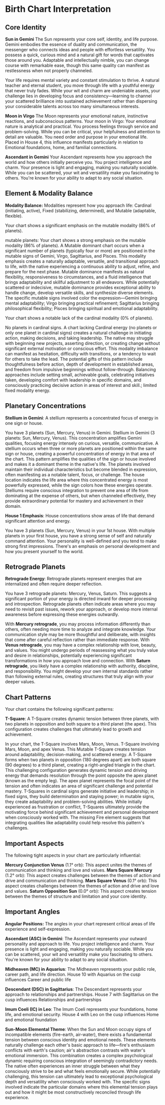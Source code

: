 # Birth Chart Interpretation

## Core Identity

**Sun in Gemini**
The Sun represents your core self, identity, and life purpose. 
Gemini embodies the essence of duality and communication, the messenger who connects ideas and people with effortless versatility. You possess a quick, curious mind and a natural gift for words that captivates those around you. Adaptable and intellectually nimble, you can change course with remarkable ease, though this same quality can manifest as restlessness when not properly channeled.

Your life requires mental variety and constant stimulation to thrive. A natural teacher and eternal student, you move through life with a youthful energy that never truly fades. While your wit and charm are undeniable assets, your challenge lies in developing focus and consistency—learning to channel your scattered brilliance into sustained achievement rather than dispersing your considerable talents across too many simultaneous interests.

**Moon in Virgo**
The Moon represents your emotional nature, instinctive reactions, and subconscious patterns. 
Your moon in Virgo: Your emotional nature is analytical and practical. You process feelings through service and problem-solving. While you can be critical, your helpfulness and attention to detail are valuable. You need order and purpose in your emotional life. Placed in House 4, this influence manifests particularly in relation to Emotional foundations, home, and familial connections.

**Ascendant in Gemini**
Your Ascendant represents how you approach the world and how others initially perceive you. You project intelligence and charm. Your presence is light and engaging, making you naturally sociable. While you can be scattered, your wit and versatility make you fascinating to others. You're known for your ability to adapt to any social situation.

## Element & Modality Balance



**Modality Balance:**
Modalities represent how you approach life: Cardinal (initiating, active), Fixed (stabilizing, determined), and Mutable (adaptable, flexible).

Your chart shows a significant emphasis on the mutable modality (86% of planets). 


mutable planets: 
Your chart shows a strong emphasis on the mutable modality (86% of planets). A Mutable dominant chart occurs when a significant number of planets (typically four or more) are positioned in the mutable signs of Gemini, Virgo, Sagittarius, and Pisces. This modality emphasis creates a naturally adaptable, versatile, and transitional approach to life, with the native experiencing a continuous ability to adjust, refine, and prepare for the next phase. Mutable dominance manifests as natural flexibility, responsiveness to circumstances, and a fluid intelligence that brings adaptability and skillful adjustment to all endeavors. While potentially scattered or indecisive, mutable dominance provides exceptional ability to handle change, develop versatile skills, and synthesize diverse elements. The specific mutable signs involved color the expression—Gemini bringing mental adaptability; Virgo bringing practical refinement; Sagittarius bringing philosophical flexibility; Pisces bringing spiritual and emotional adaptability. 

Your chart shows a notable lack of the cardinal modality (0% of planets).

No planets in cardinal signs.
A chart lacking Cardinal energy (no planets or only one planet in cardinal signs) creates a natural challenge in initiating action, making decisions, and taking leadership. The native may struggle with beginning new projects, asserting direction, or creating change without significant external motivation or conscious effort. This modality imbalance can manifest as hesitation, difficulty with transitions, or a tendency to wait for others to take the lead. The potential gifts of this pattern include thoughtfulness before action, depth of development in established areas, and freedom from impulsive beginnings without follow-through. Balancing approaches include setting small, achievable goals, celebrating initiatives taken, developing comfort with leadership in specific domains, and consciously practicing decisive action in areas of interest and skill.; limited fixed modality energy.

## Planetary Concentrations

**Stellium in Gemini**: 
A stellium represents a concentrated focus of energy in one sign or house.

You have 3 planets (Sun, Mercury, Venus) in Gemini. Stellium in Gemini (3 planets: Sun, Mercury, Venus). This concentration amplifies Gemini qualities, focusing energy intensely on curious, versatile, communicative. A stellium occurs when three or more planets are positioned within the same sign or house, creating a powerful concentration of energy in that area of the chart. This pattern amplifies the qualities of the sign or house involved and makes it a dominant theme in the native's life. The planets involved maintain their individual characteristics but become blended in expression, often manifesting as a notable talent, focus, or challenge. The house location indicates the life area where this concentrated energy is most powerfully expressed, while the sign colors how these energies operate. Stelliums require conscious integration to prevent one area of life from dominating at the expense of others, but when channeled effectively, they provide extraordinary potential for mastery and achievement in their domain.


**House 1 Emphasis**: 
House concentrations show areas of life that demand significant attention and energy.

You have 3 planets (Sun, Mercury, Venus) in your 1st house. With multiple planets in your first house, you have a strong sense of self and naturally command attention. Your personality is well-defined and you tend to make strong first impressions. There's an emphasis on personal development and how you present yourself to the world.

## Retrograde Planets


**Retrograde Energy**: 
Retrograde planets represent energies that are internalized and often require deeper reflection.

You have 3 retrograde planets: Mercury, Venus, Saturn. This suggests a significant portion of your energy is directed inward for deeper processing and introspection. Retrograde planets often indicate areas where you may need to revisit past issues, rework your approach, or develop more internal awareness before expressing these energies outwardly.

With **Mercury retrograde**, you may process information differently than others, often needing more time to analyze and integrate knowledge. Your communication style may be more thoughtful and deliberate, with insights that come after careful reflection rather than immediate response.
With **Venus retrograde**, you may have a complex relationship with love, beauty, and values. You might undergo periods of reassessing what you truly value and desire in relationships, potentially experiencing significant transformations in how you approach love and connection.
With **Saturn retrograde**, you likely have a complex relationship with authority, discipline, and responsibility. You might develop your own internal standards rather than following external rules, creating structures that truly align with your deeper values.

## Chart Patterns

Your chart contains the following significant patterns:

**T-Square**: A T-Square creates dynamic tension between three planets, with two planets in opposition and both square to a third planet (the apex). This configuration creates challenges that ultimately lead to growth and achievement.

In your chart, the T-Square involves Mars, Moon, Venus. T-Square involving Mars, Moon, and apex Venus. This Mutable T-Square creates tension around adaptability, decision-making, and scattered energy. A T-Square forms when two planets in opposition (180 degrees apart) are both square (90 degrees) to a third planet, creating a right-angled triangle in the chart. This challenging configuration generates dynamic tension and driving energy that demands resolution through the point opposite the apex planet (known as the empty leg). The apex planet represents the focal point of the tension and often indicates an area of significant challenge and potential mastery. T-Squares in cardinal signs generate initiative and leadership; in fixed signs, they build determination and staying power; in mutable signs, they create adaptability and problem-solving abilities. While initially experienced as frustration or conflict, T-Squares ultimately provide the motivating force behind significant achievement and personal development when consciously worked with. The missing Fire element suggests that integrating qualities like adaptability could help resolve this pattern's challenges.

## Important Aspects


The following tight aspects in your chart are particularly influential:

**Mercury Conjunction Venus** (1.1° orb): 
This aspect unites the themes of communication and thinking and love and values.
**Mars Square Mercury** (1.2° orb): 
This aspect creates challenges between the themes of action and drive and communication and thinking.
**Mars Square Venus** (0.1° orb): 
This aspect creates challenges between the themes of action and drive and love and values.
**Saturn Opposition Sun** (0.0° orb): 
This aspect creates tension between the themes of structure and limitation and your core identity.

## Important Angles

**Angular Positions:**
The angles in your chart represent critical areas of life experience and self-expression.

**Ascendant (ASC) in Gemini**: 
The Ascendant represents your outward personality and approach to life. You project intelligence and charm. Your presence is light and engaging, making you naturally sociable. While you can be scattered, your wit and versatility make you fascinating to others. You're known for your ability to adapt to any social situation.

**Midheaven (MC) in Aquarius**: 
The Midheaven represents your public role, career path, and life direction. House 10 with Aquarius on the cusp influences Career and public life

**Descendant (DSC) in Sagittarius**: 
The Descendant represents your approach to relationships and partnerships. House 7 with Sagittarius on the cusp influences Relationships and partnerships

**Imum Coeli (IC) in Leo**: 
The Imum Coeli represents your foundations, home life, and emotional security. House 4 with Leo on the cusp influences Home and emotional foundation

**Sun-Moon Elemental Theme**: When the Sun and Moon occupy signs of incompatible elements (fire-earth, air-water), there exists a fundamental tension between conscious identity and emotional needs. These elements naturally challenge each other's basic approach to life—fire's enthusiasm conflicts with earth's caution; air's abstraction contrasts with water's emotional immersion. This combination creates a complex psychological dynamic requiring conscious integration of seemingly contradictory needs. The native often experiences an inner struggle between what they consciously strive to be and what feels emotionally secure. While potentially challenging, this tension can ultimately lead to exceptional psychological depth and versatility when consciously worked with. The specific signs involved indicate the particular domains where this elemental tension plays out and how it might be most constructively reconciled through life experience.

 
